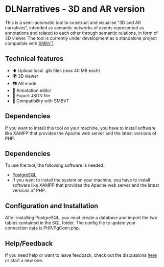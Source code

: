 # DLNarratives - 3D and AR version
This is a semi-automatic tool to construct and visualise "3D and AR narratives", intended as semantic networks of events represented as annotations and related to each other through semantic relations, in form of 3D viewer. The tool is currently under development as a standalone project compatible with [SMBVT](https://tool.dlnarratives.eu).

## Technical features
-  ⬆️ Upload local .glb files (max 40 MB each)
-  🌍 3D viewer
-  📷 AR mode
-  📝 Annotation editor
-  💾 Export JSON file
-  💯 Compatibility with SMBVT

## Dependencies
If you want to install this tool on your machine, you have to install software like XAMPP that provides the Apache web server and the latest versions of PHP.

## Dependencies
To use the tool, the following software is needed:
- [PostgreSQL](https://www.postgresql.org/)
- If you want to install the system on your machine, you have to install software like XAMPP that provides the Apache web server and the latest versions of PHP.

## Configuration and Installation
After installing PostgreSQL, you must create a database and import the two tables contained in the SQL folder. The config file to update your connection data is PHP/PgConn.php. 

## Help/Feedback
If you need help or want to leave feedback, check out the discussions [here](https://github.com/AIMH-DHgroup/3D-annotation-tool/discussions) or start a new one.
